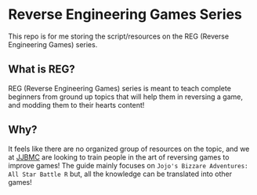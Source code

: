 # Reverse Engineering Games Series

This repo is for me storing the script/resources on the REG (Reverse Engineering Games) series.

## What is REG?

REG (Reverse Engineering Games) series is meant to teach complete beginners from ground up topics that will help them in reversing a game, and modding them to their hearts content!

## Why?

It feels like there are no organized group of resources on the topic, and we at [JJBMC](https://jojomodding.com) are looking to train people in the art of reversing games to improve games! The guide mainly focuses on `Jojo's Bizzare Adventures: All Star Battle R` but, all the knowledge can be translated into other games!
